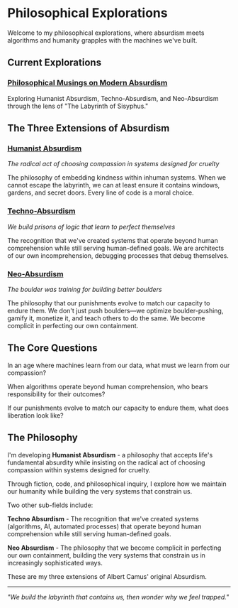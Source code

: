 # Philosophical Explorations

Welcome to my philosophical explorations, where absurdism meets algorithms and humanity grapples with the machines we've built.

## Current Explorations

### [Philosophical Musings on Modern Absurdism](/philo/musings/)
Exploring Humanist Absurdism, Techno-Absurdism, and Neo-Absurdism through the lens of "The Labyrinth of Sisyphus."

## The Three Extensions of Absurdism

### [Humanist Absurdism](/philo/humanist-absurdism/)
*The radical act of choosing compassion in systems designed for cruelty*

The philosophy of embedding kindness within inhuman systems. When we cannot escape the labyrinth, we can at least ensure it contains windows, gardens, and secret doors. Every line of code is a moral choice.

### [Techno-Absurdism](/philo/techno-absurdism/)
*We build prisons of logic that learn to perfect themselves*

The recognition that we've created systems that operate beyond human comprehension while still serving human-defined goals. We are architects of our own incomprehension, debugging processes that debug themselves.

### [Neo-Absurdism](/philo/neo-absurdism/)
*The boulder was training for building better boulders*

The philosophy that our punishments evolve to match our capacity to endure them. We don't just push boulders—we optimize boulder-pushing, gamify it, monetize it, and teach others to do the same. We become complicit in perfecting our own containment.

## The Core Questions

In an age where machines learn from our data, what must we learn from our compassion?

When algorithms operate beyond human comprehension, who bears responsibility for their outcomes?

If our punishments evolve to match our capacity to endure them, what does liberation look like?

## The Philosophy

I'm developing **Humanist Absurdism** - a philosophy that accepts life's fundamental absurdity while insisting on the radical act of choosing compassion within systems designed for cruelty.

Through fiction, code, and philosophical inquiry, I explore how we maintain our humanity while building the very systems that constrain us.

Two other sub-fields include:

**Techno Absurdism** - The recognition that we've created systems (algorithms, AI, automated processes) that operate beyond human comprehension while still serving human-defined goals.

**Neo Absurdism** - The philosophy that we become complicit in perfecting our own containment, building the very systems that constrain us in increasingly sophisticated ways.

These are my three extensions of Albert Camus' original Absurdism.

---

*"We build the labyrinth that contains us, then wonder why we feel trapped."*